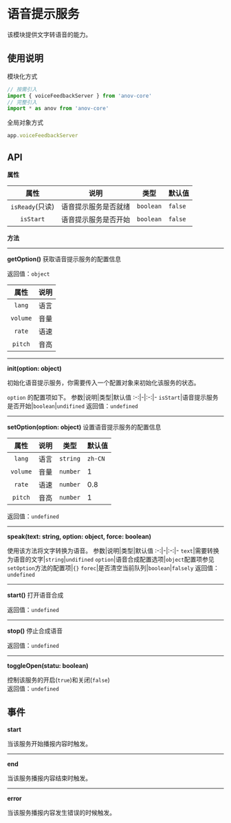 # 语音提示服务


该模块提供文字转语音的能力。

## 使用说明
模块化方式
```javascript
// 按需引入
import { voiceFeedbackServer } from 'anov-core'
// 完整引入
import * as anov from 'anov-core'
```
全局对象方式
```javascript
app.voiceFeedbackServer
```


## API

**属性**

属性|说明|类型|默认值
:-:|-|:-:|-
`isReady`(只读)|语音提示服务是否就绪|`boolean`|`false`
`isStart`|语音提示服务是否开始|`boolean`|`false`

**方法**


***
**getOption()**
获取语音提示服务的配置信息

返回值：`object`

属性|说明
:-:|-
`lang`|语言
`volume`|音量
`rate`|语速
`pitch`|音高

***
**init(option: object)**

初始化语音提示服务，你需要传入一个配置对象来初始化该服务的状态。

`option` 的配置项如下。
参数|说明|类型|默认值
:-:|-|:-:|-
`isStart`|语音提示服务是否开始|`boolean`|`undifined`
返回值：`undefined`

***
**setOption(option: object)**
设置语音提示服务的配置信息

属性|说明|类型|默认值
:-:|-|:-:|-
`lang`|语言|`string`|`zh-CN`
`volume`|音量|`number`|1
`rate`|语速|`number`|0.8
`pitch`|音高|`number`|1
返回值：`undefined`

***
**speak(text: string, option: object, force: boolean)**

使用该方法将文字转换为语音。
参数|说明|类型|默认值
:-:|-|:-:|-
`text`|需要转换为语音的文字|`string`|`undifined`
`option`|语音合成配置选项|`object`配置项参见`setOption`方法的配置项|`{}`
`forec`|是否清空当前队列|`boolean`|`falsely`
返回值：`undefined`

***
**start()**
打开语音合成

返回值：`undefined`

***
**stop()**
停止合成语音

返回值：`undefined`

***
**toggleOpen(statu: boolean)**

控制该服务的开启(`true`)和关闭(`false`)   
返回值：`undefined`

## 事件

**start**

当该服务开始播报内容时触发。

***
**end**

当该服务播报内容结束时触发。

***
**error**

当该服务播报内容发生错误的时候触发。